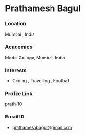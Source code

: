# Prathamesh Bagul

### Location

Mumbai , India

### Academics

Model College, Mumbai, India

### Interests

- Coding , Travelling , Football


### Profile Link

[prath-10](https://github.com/prath-10)

### Email ID

- prathameshbagul@gmail.com